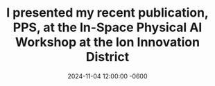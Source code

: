 ---
title: "I presented my recent publication, PPS, at the In-Space Physical AI Workshop at the Ion Innovation District"
date: 2024-11-04 12:00:00 -0600
---